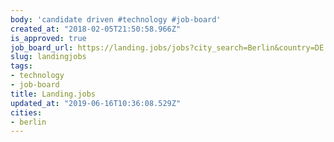 ```yaml
---
body: 'candidate driven #technology #job-board'
created_at: "2018-02-05T21:50:58.966Z"
is_approved: true
job_board_url: https://landing.jobs/jobs?city_search=Berlin&country=DE
slug: landingjobs
tags:
- technology
- job-board
title: Landing.jobs
updated_at: "2019-06-16T10:36:08.529Z"
cities:
- berlin
---
```

